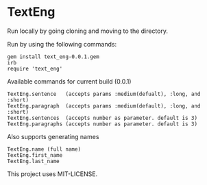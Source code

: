 TextEng
======

Run locally by going cloning and moving to the directory.

Run by using the following commands:

```
gem install text_eng-0.0.1.gem
irb
require 'text_eng'
```

Available commands for current build (0.0.1)

```
TextEng.sentence   (accepts params :medium(defualt), :long, and :short)
TextEng.paragraph  (accepts params :medium(default), :long, and :short)
TextEng.sentences  (accepts number as parameter. default is 3)
TextEng.paragraphs (accepts number as parameter. default is 3)
```

Also supports generating names

```
TextEng.name (full name)
TextEng.first_name
TextEng.last_name
```

This project uses MIT-LICENSE.
